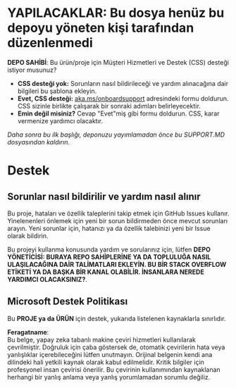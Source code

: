 # YAPILACAKLAR: Bu dosya henüz bu depoyu yöneten kişi tarafından düzenlenmedi

**DEPO SAHİBİ**: Bu ürün/proje için Müşteri Hizmetleri ve Destek (CSS) desteği istiyor musunuz?

- **CSS desteği yok:** Sorunların nasıl bildirileceği ve yardım alınacağına dair bilgileri bu şablona ekleyin.  
- **Evet, CSS desteği:** [aka.ms/onboardsupport](https://aka.ms/onboardsupport) adresindeki formu doldurun. CSS sizinle birlikte çalışarak bir sonraki adımları belirleyecektir.  
- **Emin değil misiniz?** Cevap "Evet"miş gibi formu doldurun. CSS, karar vermenize yardımcı olacaktır.  

*Daha sonra bu ilk başlığı, deponuzu yayımlamadan önce bu SUPPORT.MD dosyasından kaldırın.*

# Destek

## Sorunlar nasıl bildirilir ve yardım nasıl alınır  

Bu proje, hataları ve özellik taleplerini takip etmek için GitHub Issues kullanır.  
Yinelenenleri önlemek için yeni bir sorun bildirmeden önce mevcut sorunları arayın. Yeni sorunlar için, hatanızı ya da özellik talebinizi yeni bir Issue olarak bildirin.  

Bu projeyi kullanma konusunda yardım ve sorularınız için, lütfen **DEPO YÖNETİCİSİ: BURAYA REPO SAHİPLERİNE YA DA TOPLULUĞA NASIL ULAŞILACAĞINA DAİR TALİMATLARI EKLEYİN. BU BİR STACK OVERFLOW ETİKETİ YA DA BAŞKA BİR KANAL OLABİLİR. İNSANLARA NEREDE YARDIMCI OLACAKSINIZ?**.

## Microsoft Destek Politikası  

Bu **PROJE ya da ÜRÜN** için destek, yukarıda listelenen kaynaklarla sınırlıdır.

**Feragatname**:  
Bu belge, yapay zeka tabanlı makine çeviri hizmetleri kullanılarak çevrilmiştir. Doğruluk için çaba göstersek de, otomatik çevirilerin hata veya yanlışlıklar içerebileceğini lütfen unutmayın. Orijinal belgenin kendi ana dilindeki hali yetkili kaynak olarak kabul edilmelidir. Kritik bilgiler için profesyonel insan çevirisi önerilir. Bu çevirinin kullanımından kaynaklanan herhangi bir yanlış anlama veya yanlış yorumlamadan sorumlu değiliz.